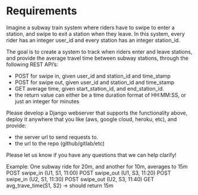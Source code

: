 # Requirements

Imagine a subway train system where riders have to swipe to enter a station, and swipe to exit a station when they leave. In this system, every rider has an integer user_id and every station has an integer station_id. 

The goal is to create a system to track when riders enter and leave stations, and provide the average travel time between subway stations, through the following REST API’s:
- POST for swipe in, given user_id and station_id and time_stamp
- POST for swipe out, given user_id and station_id and time_stamp
- GET average time, given start_station_id, and end_station_id.
- the return value can either be a time duration format of HH:MM:SS, or just an integer for minutes

Please develop a Django webserver that supports the functionality above, deploy it anywhere that you like (aws, google cloud, heroku, etc), and provide:
- the server url to send requests to. 
- the url to the repo (github/gitlab/etc)

Please let us know if you have any questions that we can help clarify!



Example: One subway ride for 20m, and another for 10m, averages to 15m
POST swipe_in (U1, S1, 11:00)
POST swipe_out (U1, S3, 11:20) 
POST swipe_in (U2, S1, 11:30)
POST swipe_out (U2, S3, 11:40)
GET avg_trave_time(S1, S2) -> should return 15m 

